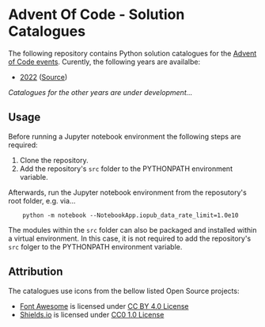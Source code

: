 # Advent Of Code - Solution Catalogues

The following repository contains Python solution catalogues for the [Advent of Code events](https://adventofcode.com/events).
Curently, the following years are availalbe:

- [2022](https://dvischi.github.io/aoc-solution-catalogues/index_2022.html) ([Source](https://github.com/dvischi/aoc-solution-catalogues/tree/main/notebooks/index_2022.ipynb))

_Catalogues for the other years are under development..._

## Usage

Before running a Jupyter notebook environment the following steps are required:
1. Clone the repository.
2. Add the repository's `src` folder to the PYTHONPATH environment variable.

Afterwards, run the Jupyter notebook environment from the reposutory's root folder, e.g. via...

        python -m notebook --NotebookApp.iopub_data_rate_limit=1.0e10

The modules within the `src` folder can also be packaged and installed within a virtual environment.
In this case, it is not required to add the repository's `src` folger to the PYTHONPATH environment variable.

## Attribution

The catalogues use icons from the bellow listed Open Source projects:

-  [Font Awesome](https://github.com/FortAwesome/Font-Awesome) is licensed under [CC BY 4.0 License](https://creativecommons.org/licenses/by/4.0/)
- [Shields.io](https://github.com/badges/shields) is licensed under [CC0 1.0 License](https://creativecommons.org/publicdomain/zero/1.0/)